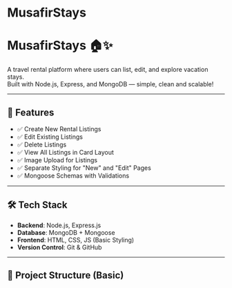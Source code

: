 # MusafirStays
# MusafirStays 🏠✨

A travel rental platform where users can list, edit, and explore vacation stays.  
Built with Node.js, Express, and MongoDB — simple, clean and scalable!

---

## 🚀 Features

- ✅ Create New Rental Listings
- ✅ Edit Existing Listings
- ✅ Delete Listings
- ✅ View All Listings in Card Layout
- ✅ Image Upload for Listings
- ✅ Separate Styling for "New" and "Edit" Pages
- ✅ Mongoose Schemas with Validations

---

## 🛠️ Tech Stack

- **Backend**: Node.js, Express.js
- **Database**: MongoDB + Mongoose
- **Frontend**: HTML, CSS, JS (Basic Styling)
- **Version Control**: Git & GitHub

---

## 📁 Project Structure (Basic)

